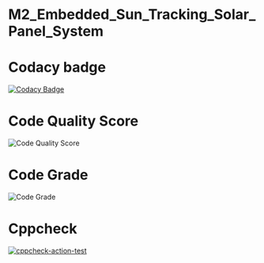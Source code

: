 # M2_Embedded_Sun_Tracking_Solar_Panel_System
# Codacy badge
[![Codacy Badge](https://app.codacy.com/project/badge/Grade/1b1aae92dd1048889665fd206340b04f)](https://www.codacy.com/gh/Prathapsandy/M2_Embedded_Attendance_system/dashboard?utm_source=github.com&amp;utm_medium=referral&amp;utm_content=Prathapsandy/M2_Embedded_Attendance_system&amp;utm_campaign=Badge_Grade)
# Code Quality Score
![Code Quality Score](https://api.codiga.io/project/30292/score/svg)
# Code Grade
![Code Grade](https://api.codiga.io/project/30292/status/svg)
# Cppcheck
[![cppcheck-action-test](https://github.com/Prathapsandy/M2_Embedded_Attendance_system/actions/workflows/cppcheck.yml/badge.svg)](https://github.com/Prathapsandy/M2_Embedded_Attendance_system/actions/workflows/cppcheck.yml)
